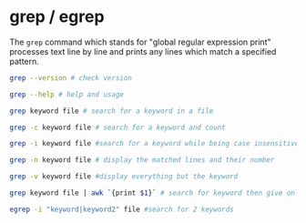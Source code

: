 # grep / egrep

The `grep` command which stands for "global regular expression print" processes text line by line and prints any lines which match a specified pattern.


```bash
grep --version # check version

grep --help # help and usage

grep keyword file # search for a keyword in a file

grep -c keyword file # search for a keyword and count

grep -i keyword file #search for a keyword while being case insensitive

grep -n keyword file # display the matched lines and their number

grep -v keyword file #display everything but the keyword

grep keyword file | awk `{print $1}` # search for keyword then give only 1st field

egrep -i "keyword|keyword2" file #search for 2 keywords
```